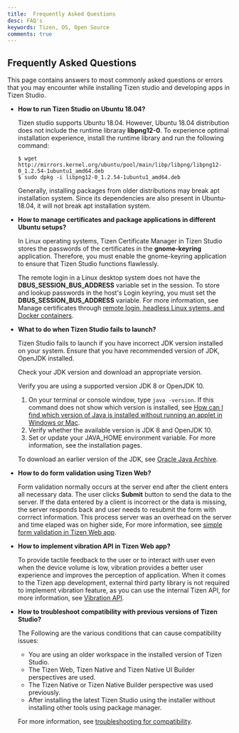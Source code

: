 ```yaml
---
title:  Frequently Asked Questions
desc: FAQ's
keywords: Tizen, OS, Open Source
comments: true
---
```


## Frequently Asked Questions 

This page contains answers to most commonly asked questions or errors that you may encounter while installing Tizen studio and developing apps in Tizen Studio.


- **How to run Tizen Studio on Ubuntu 18.04?**

  Tizen studio supports Ubuntu 18.04. However, Ubuntu 18.04 distribution does not include the runtime libraray **libpng12-0**. To experience optimal installation experience, install the runtime library and run the following command:
   ```
   $ wget http://mirrors.kernel.org/ubuntu/pool/main/libp/libpng/libpng12-0_1.2.54-1ubuntu1_amd64.deb
   $ sudo dpkg -i libpng12-0_1.2.54-1ubuntu1_amd64.deb 
   ```
   
   Generally, installing packages from older distributions may break apt installation system. Since its dependencies are also present in Ubuntu-18.04, it will not break apt installation system.

- **How to manage certificates and package applications in different Ubuntu setups?**

    In Linux operating systems, Tizen Certificate Manager in Tizen Studio stores the passwords of the certificates in the **gnome-keyring** application. Therefore, you must enable the gnome-keyring application to ensure that Tizen Studio functions flawlessly.

    The remote login in a Linux desktop system does not have the **DBUS_SESSION_BUS_ADDRESS** variable set in the session. 
    To store and lookup passwords in the host's Login keyring, you must set the **DBUS_SESSION_BUS_ADDRESS** variable.
    For more information, see Manage certificates through [remote login, headless Linux sytems, and Docker containers](https://developer.tizen.org/community/tip-tech/how-manage-certificates-and-package-applications-different-ubuntu-setups).

- **What to do when Tizen Studio fails to launch?**

  Tizen Studio fails to launch if you have incorrect JDK version installed on your system. Ensure that you have recommended version of JDK, OpenJDK installed. 

  Check your JDK version and download an appropriate version.

   Verify you are using a supported version  JDK 8 or OpenJDK 10.  

   1. On your terminal or console window,  type `java -version`.
      If this command does not show which version is installed, see [How can I find which version of Java is installed without running an applet in Windows or Mac](https://www.java.com/en/download/help/version_manual.xml).
   2. Verify whether the available version is JDK 8 and OpenJDK 10.
   3. Set or update your JAVA_HOME environment variable. For more information, see the installation pages.

   To download an earlier version of the JDK, see [Oracle Java Archive](https://www.oracle.com/technetwork/java/archive-139210.html).

- **How to do form validation using Tizen Web?**

  Form validation normally occurs at the server end after the client enters all necessary data. The user clicks **Submit** button to send the data to the server. 
  If the data entered by a client is incorrect or the data is missing, the server responds back and user needs to resubmit the form with corrrect information. 
  This process  server was an overhead on the server and time elaped was on higher side, For more information, see [simple form validation in Tizen Web app](https://developer.tizen.org/community/tip-tech/form-validation-using-tizen-web).

- **How to implement vibration API in Tizen Web app?**

   To provide tactile feedback to the user or to interact with user even when the device volume is low, vibration provides a better user experience and improves the perception of application. When it comes to the Tizen app development, external third party library is not required to implement vibration feature, as you can use the internal Tizen API, for more information, see [Vibration API](https://developer.tizen.org/community/tip-tech/vibration-api-tizen-web-app).

- **How to troubleshoot compatibility with previous versions of Tizen Studio?**

  The Following are the various conditions that can cause compatibility issues:
   - You are using an older workspace in the installed version of Tizen Studio.
  - The Tizen Web, Tizen Native and Tizen Native UI Builder perspectives are used.
  - The Tizen Native or Tizen Native Builder perspective was used previously.
  - After installing the latest Tizen Studio using the installer without installing other tools using package manager.

   For more information, see [troubleshooting for compatibility](https://developer.tizen.org/community/tip-tech/trouble-shooting-compatibility-previous-versions-tizen-studio).

